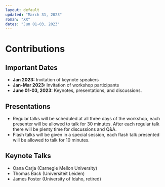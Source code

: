 ```yaml
---
layout: default
updated: "March 31, 2023"
roman: "XX"
dates: "Jun 01-03, 2023"
---
```


# Contributions

## Important Dates

- **Jan 2023:** Invitation of keynote speakers
- **Jan-Mar 2023:** Invitation of workshop participants
- **June 01-03, 2023:** Keynotes, presentations, and discussions.

## Presentations
- Regular talks will be scheduled at all three days of the workshop, each presenter will be allowed to talk for 30 minutes. After each regular talk there will be plenty time for discussions and Q&A.
- Flash talks will be given in a special session, each flash talk presented will be allowed to talk for 10 minutes.

## Keynote Talks
- Oana Carja (Carnegie Mellon University)
- Thomas Bäck (Universiteit Leiden)
- James Foster (University of Idaho, retired)
